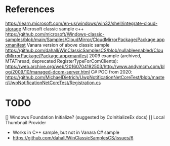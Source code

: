 # References
https://learn.microsoft.com/en-us/windows/win32/shell/integrate-cloud-storage
Microsoft classic sample c++ https://github.com/microsoft/Windows-classic-samples/blob/main/Samples/CloudMirror/CloudMirrorPackage/Package.appxmanifest
Vanara version of above classic sample https://github.com/dahall/WinClassicSamplesCS/blob/nullableenabled/CloudMirrorPackage/Package.appxmanifest
2009 example (archived, MTAThread, deprecated RegisterTypeForComClients): https://web.archive.org/web/20160704192503/http://www.andymcm.com/blog/2009/10/managed-dcom-server.html
C# POC from 2020: https://github.com/MichaeIDietrich/UwpNotificationNetCoreTest/blob/master/UwpNotificationNetCoreTest/Registration.cs

# TODO
[] Windows Foundation Initialize? (suggested by CoInitializeEx docs)
[] Local Thumbnail Provider
  * Works in C++ sample, but not in Vanara C# sample
  * https://github.com/dahall/WinClassicSamplesCS/issues/6
